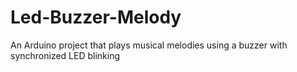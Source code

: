 # Led-Buzzer-Melody
An Arduino project that plays musical melodies using a buzzer with synchronized LED blinking
